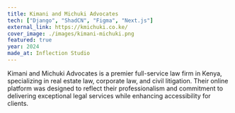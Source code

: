 ```yaml
---
title: Kimani and Michuki Advocates
tech: ["Django", "ShadCN", "Figma", "Next.js"]
external_link: https://kmichuki.co.ke/
cover_image: ./images/kimani-michuki.png
featured: true
year: 2024
made_at: Inflection Studio
---
```


Kimani and Michuki Advocates is a premier full-service law firm in Kenya, specializing in real estate law, corporate law, and civil litigation. Their online platform was designed to reflect their professionalism and commitment to delivering exceptional legal services while enhancing accessibility for clients.
